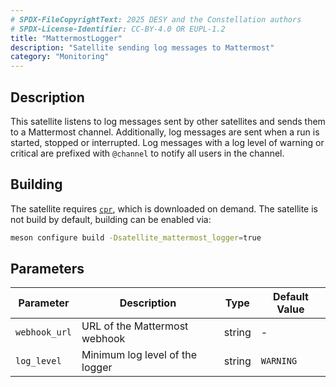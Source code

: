 ```yaml
---
# SPDX-FileCopyrightText: 2025 DESY and the Constellation authors
# SPDX-License-Identifier: CC-BY-4.0 OR EUPL-1.2
title: "MattermostLogger"
description: "Satellite sending log messages to Mattermost"
category: "Monitoring"
---
```


## Description

This satellite listens to log messages sent by other satellites and sends them to a Mattermost channel. Additionally, log
messages are sent when a run is started, stopped or interrupted. Log messages with a log level of warning or critical are
prefixed with `@channel` to notify all users in the channel.

## Building

The satellite requires [`cpr`](https://github.com/libcpr/cpr), which is downloaded on demand.
The satellite is not build by default, building can be enabled via:

```sh
meson configure build -Dsatellite_mattermost_logger=true
```

## Parameters

| Parameter  | Description | Type | Default Value |
|------------|-------------|------|---------------|
| `webhook_url` | URL of the Mattermost webhook | string | - |
| `log_level` | Minimum log level of the logger | string | `WARNING` |
